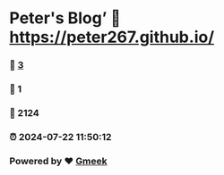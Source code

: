 # Peter's Blog’ :link: https://peter267.github.io/ 
### :page_facing_up: [3](https://peter267.github.io//tag.html) 
### :speech_balloon: 1 
### :hibiscus: 2124 
### :alarm_clock: 2024-07-22 11:50:12 
### Powered by :heart: [Gmeek](https://github.com/Meekdai/Gmeek)
